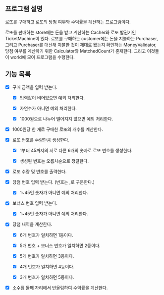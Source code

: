 ## 프로그램 설명
로또를 구매하고 로또의 당첨 여부와 수익률을 계산하는 프로그램이다.

로또를 판매하는 store에는 돈을 받고 계산하는 Cacher와 로또 발권기인 TicketMachine이 있다.
로또를 구매하는 customer에는 돈을 지불하는 Purchaser, 그리고 Purchaser를 대신해 지불한 것이 제대로 됐는지 확인하는 MoneyValidator, 당첨 여부를 계산하기 위한 Calculator와 MatchedCount가 존재한다.
그리고 이것들이 world에 모여 프로그램을 수행한다.

## 기능 목록

- [x] 구매 금액을 입력 받는다.
    - [x] 입력값이 비어있으면 예외 처리한다.
    - [x] 자연수가 아니면 예외 처리한다.
    - [x] 1000원으로 나누어 떨어지지 않으면 예외 처리한다.


- [x] 1000원당 한 개로 구매한 로또의 개수를 계산한다.


- [x] 로또 번호를 수량만큼 생성한다.
    - [x] 1부터 45까지의 서로 다른 6개의 숫자로 로또 번호를 생성한다.
    - [x] 생성된 번호는 오름차순으로 정렬한다.


- [x] 로또 수량 및 번호를 출력한다.


- [x] 당첨 번호 입력 받는다. (번호는 ,로 구분한다.)
    - [x] 1~45인 숫자가 아니면 예외 처리한다.


- [x] 보너스 번호 입력 받는다.
    - [x] 1~45인 숫자가 아니면 예외 처리한다.


- [x] 당첨 내역을 계산한다.
    - [x] 6개 번호가 일치하면 1등이다.
    - [x] 5개 번호 + 보너스 번호가 일치하면 2등이다.
    - [x] 5개 번호가 일치하면 3등이다.
    - [x] 4개 번호가 일치하면 4등이다.
    - [x] 3개 번호가 일치하면 5등이다.


- [x] 소수점 둘째 자리에서 반올림하여 수익률을 계산한다.